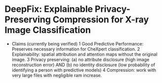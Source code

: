 # DeepFix: Explainable Privacy-Preserving Compression for X-ray Image Classification

- Claims (currently being verified)
  1 Good Predictive Performance:  Preserves necessary information for CheXpert classification.
  2 Explainability:  spatial attribution and attention maps without the original image.
  3 Privacy preserving: (a) no attribute disclosure (high image reconstruction error) AND (b) no identity disclosure (low probability of identifying a person with predictive models) 
  4 Compression:  work with very large files with negligible ram increase.
